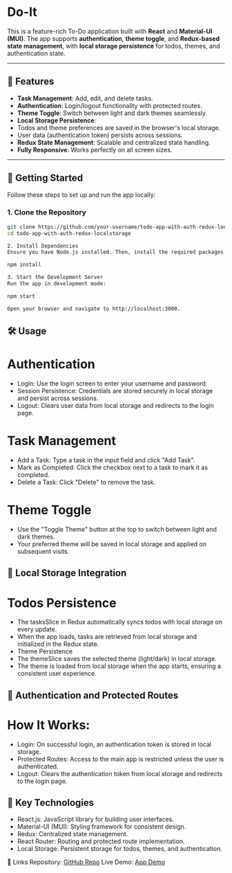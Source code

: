 # Do-It

This is a feature-rich To-Do application built with **React** and **Material-UI (MUI)**. The app supports **authentication**, **theme toggle**, and **Redux-based state management**, with **local storage persistence** for todos, themes, and authentication state.

---

## 🎯 Features

- **Task Management**: Add, edit, and delete tasks.
- **Authentication**: Login/logout functionality with protected routes.
- **Theme Toggle**: Switch between light and dark themes seamlessly.
- **Local Storage Persistence**:
- Todos and theme preferences are saved in the browser's local storage.
- User data (authentication token) persists across sessions.
- **Redux State Management**: Scalable and centralized state handling.
- **Fully Responsive**: Works perfectly on all screen sizes.

---

## 🚀 Getting Started

Follow these steps to set up and run the app locally:

### **1. Clone the Repository**
```bash
git clone https://github.com/your-username/todo-app-with-auth-redux-localstorage.git
cd todo-app-with-auth-redux-localstorage

2. Install Dependencies
Ensure you have Node.js installed. Then, install the required packages:

npm install

3. Start the Development Server
Run the app in development mode:

npm start

Open your browser and navigate to http://localhost:3000.
```

## 🛠️ Usage

# Authentication

- Login: Use the login screen to enter your username and password.
- Session Persistence: Credentials are stored securely in local storage and persist across sessions.
- Logout: Clears user data from local storage and redirects to the login page.

# Task Management
- Add a Task: Type a task in the input field and click "Add Task".
- Mark as Completed: Click the checkbox next to a task to mark it as completed.
- Delete a Task: Click "Delete" to remove the task.

# Theme Toggle
- Use the "Toggle Theme" button at the top to switch between light and dark themes.
- Your preferred theme will be saved in local storage and applied on subsequent visits.

## 🌈 Local Storage Integration

# Todos Persistence
- The tasksSlice in Redux automatically syncs todos with local storage on every update.
- When the app loads, tasks are retrieved from local storage and initialized in the Redux state.
- Theme Persistence
- The themeSlice saves the selected theme (light/dark) in local storage.
- The theme is loaded from local storage when the app starts, ensuring a consistent user experience.

## 🔐 Authentication and Protected Routes

# How It Works:
- Login: On successful login, an authentication token is stored in local storage.
- Protected Routes: Access to the main app is restricted unless the user is authenticated.
- Logout: Clears the authentication token from local storage and redirects to the login page.

## 🌟 Key Technologies

- React.js: JavaScript library for building user interfaces.
- Material-UI (MUI): Styling framework for consistent design.
- Redux: Centralized state management.
- React Router: Routing and protected route implementation.
- Local Storage: Persistent storage for todos, themes, and authentication.

🔗 Links
Repository: [GitHub Repo](https://github.com/rodanAsh/todo-app-task)
Live Demo: [App Demo](https://todo-app-task-ten.vercel.app/)


